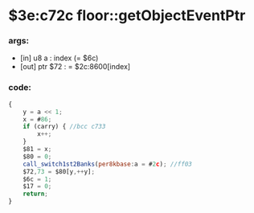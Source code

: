 ﻿
# $3e:c72c floor::getObjectEventPtr


### args:
+	[in] u8 a : index (= $6c)
+	[out] ptr $72 : = $2c:8600[index]

### code:
```js
{
	y = a << 1;
	x = #86;
	if (carry) { //bcc c733
		x++;
	}
	$81 = x;
	$80 = 0;
	call_switch1st2Banks(per8kbase:a = #2c); //ff03
	$72,73 = $80[y,++y];
	$6c = 1;
	$17 = 0;
	return;
}
```




